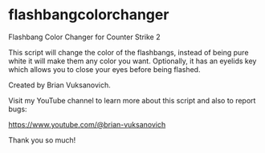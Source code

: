 # flashbangcolorchanger
Flashbang Color Changer for Counter Strike 2

This script will change the color of the flashbangs, instead of being pure white it will make them any color you want.
Optionally, it has an eyelids key which allows you to close your eyes before being flashed.

Created by Brian Vuksanovich.

Visit my YouTube channel to learn more about this script and also to report bugs:

https://www.youtube.com/@brian-vuksanovich

Thank you so much!
